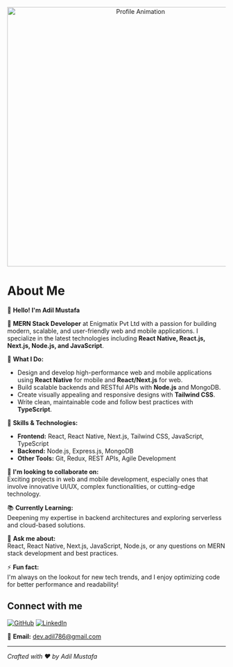<p align="center">
  <img src="https://user-images.githubusercontent.com/74038190/219923809-b86dc415-a0c2-4a38-bc88-ad6cf06395a8.gif" alt="Profile Animation" width="599" height="599"/>
</p>

# About Me

👋 **Hello! I'm Adil Mustafa**

🚀 **MERN Stack Developer** at Enigmatix Pvt Ltd with a passion for building modern, scalable, and user-friendly web and mobile applications. I specialize in the latest technologies including **React Native, React.js, Next.js, Node.js, and JavaScript**.

💼 **What I Do:**
- Design and develop high-performance web and mobile applications using **React Native** for mobile and **React/Next.js** for web.
- Build scalable backends and RESTful APIs with **Node.js** and MongoDB.
- Create visually appealing and responsive designs with **Tailwind CSS**.
- Write clean, maintainable code and follow best practices with **TypeScript**.

🌱 **Skills & Technologies:**
- **Frontend:** React, React Native, Next.js, Tailwind CSS, JavaScript, TypeScript
- **Backend:** Node.js, Express.js, MongoDB
- **Other Tools:** Git, Redux, REST APIs, Agile Development

👯 **I'm looking to collaborate on:**  
Exciting projects in web and mobile development, especially ones that involve innovative UI/UX, complex functionalities, or cutting-edge technology.

📚 **Currently Learning:**  
Deepening my expertise in backend architectures and exploring serverless and cloud-based solutions.

💬 **Ask me about:**  
React, React Native, Next.js, JavaScript, Node.js, or any questions on MERN stack development and best practices.

⚡ **Fun fact:**  
I'm always on the lookout for new tech trends, and I enjoy optimizing code for better performance and readability!

## Connect with me

[![GitHub](https://img.shields.io/badge/GitHub-333333?style=for-the-badge&logo=github&logoColor=white)](https://github.com/Adil7767) 
[![LinkedIn](https://img.shields.io/badge/LinkedIn-0077B5?style=for-the-badge&logo=linkedin&logoColor=white)](https://www.linkedin.com/in/adilmustafa7767/)

📧 **Email:** [dev.adil786@gmail.com](mailto:dev.adil786@gmail.com)

---

*Crafted with ❤️ by Adil Mustafa*
